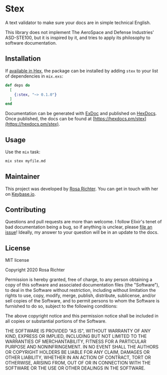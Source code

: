 # Stex

A text validator to make sure your docs are in simple technical English.

This library does not implement The AeroSpace and Defense Industries' ASD-STE100,
but it is inspired by it, and tries to apply its philosophy to software documentation.

## Installation

If [available in Hex](https://hex.pm/docs/publish), the package can be installed
by adding `stex` to your list of dependencies in `mix.exs`:

```elixir
def deps do
  [
    {:stex, "~> 0.1.0"}
  ]
end
```

Documentation can be generated with [ExDoc](https://github.com/elixir-lang/ex_doc)
and published on [HexDocs](https://hexdocs.pm). Once published, the docs can
be found at [https://hexdocs.pm/stex](https://hexdocs.pm/stex).

## Usage

Use the `mix` task:

```sh
mix stex myfile.md
```

## Maintainer

This project was developed by [Rosa Richter](https://github.com/Cantido).
You can get in touch with her on [Keybase.io](https://keybase.io/cantido).

## Contributing

Questions and pull requests are more than welcome.
I follow Elixir's tenet of bad documentation being a bug,
so if anything is unclear, please [file an issue](https://github.com/Cantido/stex/issues/new)!
Ideally, my answer to your question will be in an update to the docs.

## License

MIT license

Copyright 2020 Rosa Richter

Permission is hereby granted, free of charge, to any person obtaining a copy of
this software and associated documentation files (the "Software"), to deal in
the Software without restriction, including without limitation the rights to
use, copy, modify, merge, publish, distribute, sublicense, and/or sell copies
of the Software, and to permit persons to whom the Software is furnished to do
so, subject to the following conditions:

The above copyright notice and this permission notice shall be included in all
copies or substantial portions of the Software.

THE SOFTWARE IS PROVIDED "AS IS", WITHOUT WARRANTY OF ANY KIND, EXPRESS OR
IMPLIED, INCLUDING BUT NOT LIMITED TO THE WARRANTIES OF MERCHANTABILITY,
FITNESS FOR A PARTICULAR PURPOSE AND NONINFRINGEMENT. IN NO EVENT SHALL THE
AUTHORS OR COPYRIGHT HOLDERS BE LIABLE FOR ANY CLAIM, DAMAGES OR OTHER
LIABILITY, WHETHER IN AN ACTION OF CONTRACT, TORT OR OTHERWISE, ARISING FROM,
OUT OF OR IN CONNECTION WITH THE SOFTWARE OR THE USE OR OTHER DEALINGS IN THE
SOFTWARE.
